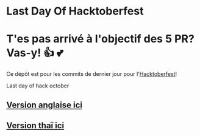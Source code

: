 # Last Day Of Hacktoberfest

T'es pas arrivé à l'objectif des 5 PR? Vas-y! :+1: :two_hearts:
=======

Ce dépôt est pour les commits de dernier jour pour l'[Hacktoberfest](https://hacktoberfest.digitalocean.com/)!

Last day of hack october


## [Version anglaise ici](./README.md)
## [Version thaï ici](./README.TH.md)
